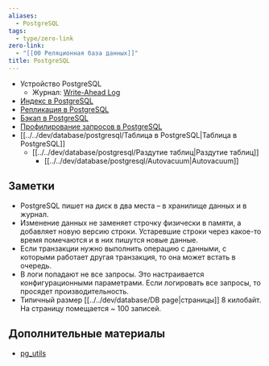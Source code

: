 ```yaml
---
aliases:
  - PostgreSQL
tags:
  - type/zero-link
zero-link:
  - "[[00 Реляционная база данных]]"
title: PostgreSQL
---
```

- Устройство PostgreSQL
	- Журнал: [Write-Ahead Log](../../dev/database/postgresql/Write-Ahead%20Log.md)
- [Индекс в PostgreSQL](../../dev/database/postgresql/Индекс%20в%20PostgreSQL.md)
- [Репликация в PostgreSQL](../../dev/database/postgresql/Репликация%20в%20PostgreSQL.md)
- [Бэкап в PostgreSQL](Бэкап%20в%20PostgreSQL.md)
- [Профилирование запросов в PostgreSQL](../../dev/database/postgresql/Профилирование%20запросов%20в%20PostgreSQL.md)
- [[../../dev/database/postgresql/Таблица в PostgreSQL|Таблица в PostgreSQL]]
	- [[../../dev/database/postgresql/Раздутие таблиц|Раздутие таблиц]]
		- [[../../dev/database/postgresql/Autovacuum|Autovacuum]]

## Заметки
- PostgreSQL пишет на диск в два места – в хранилище данных и в журнал.
- Изменение данных не заменяет строчку физически в памяти, а добавляет новую версию строки. Устаревшие строки через какое-то время помечаются и в них пишутся новые данные.
- Если транзакции нужно выполнить операцию с данными, с которыми работает другая транзакция, то она может встать в очередь.
- В логи попадают не все запросы. Это настраивается конфигурационными параметрами. Если логировать все запросы, то просядет производительность.
- Типичный размер [[../../dev/database/DB page|страницы]] 8 килобайт. На страницу помещается ~ 100 записей.

## Дополнительные материалы
- [pg_utils](../../dev/database/postgresql/pg_utils.md)